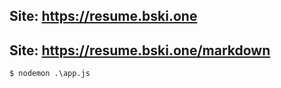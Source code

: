 ## Site: https://resume.bski.one   
## Site: https://resume.bski.one/markdown   

`$ nodemon .\app.js  `